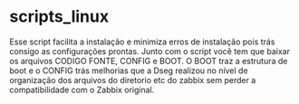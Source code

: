 # scripts_linux

Esse script facilita a instalação e minimiza erros de instalação pois trás consigo as configurações prontas. Junto com o script você tem que baixar os arquivos CODIGO FONTE, CONFIG e BOOT. O BOOT traz a estrutura de boot e o CONFIG trás melhorias que a Dseg realizou no nível de organização dos arquivos do diretorio etc do zabbix sem perder a compatibilidade com o Zabbix original.
